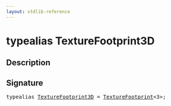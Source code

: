 ```yaml
---
layout: stdlib-reference
---
```


# typealias TextureFootprint3D

## Description



## Signature

<pre>
<span class='code_keyword'>typealias</span> <a href="texturefootprint3d-07h.md" class="code_type">TextureFootprint3D</a> = <a href="texturefootprint-07/index.md" class="code_type">TextureFootprint</a>&lt;3&gt;;
</pre>


<script>
// Fix .md links to .html when on ReadTheDocs
if (window.location.hostname.includes('readthedocs') || 
    window.location.hostname.includes('rtfd.io')) {
  document.addEventListener('DOMContentLoaded', function() {
    const links = document.querySelectorAll('a');
    links.forEach(link => {
      const href = link.getAttribute('href');
      if (href && href.includes('.md')) {
        // This regex will handle .md links with or without fragment identifiers or query parameters
        link.href = link.href.replace(/(.+)\.md(#[^?]*)?(\?.*)?$/, '$1.html$2$3');
      }
    });
  });
}
</script>

